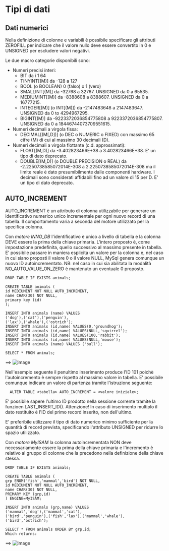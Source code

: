 # Tipi di dati

## Dati numerici

Nella definizione di colonne e variabili è possibile specificare gli attributi ZEROFILL per indicare che il valore nullo deve essere convertito in 0 e UNSIGNED per escludere valori negativi.

Le due macro categorie disponibili sono:
- Numeri precisi interi:
	- BIT da i 1 64
	- TINYINT[(M)] da -128 a 127
	- BOOL (o BOOLEAN) 0 (falso) o 1 (vero)
	- SMALLINT[(M)] da -32768 a 32767. UNSIGNED da 0 a 65535.
	- MEDIUMINT[(M)] da -8388608 a 8388607. UNSIGNED da 0 a 16777215.
	- INTEGER[(M)] (o INT[(M)]) da -2147483648 a 2147483647. UNSIGNED da 0 to 4294967295.
	- BIGINT[(M)] da -9223372036854775808 a 9223372036854775807. UNSIGNED da 0 a 18446744073709551615.
- Numeri decimali a virgola fissa:
	- DECIMAL[(M[,D])] (o DEC o NUMERIC o FIXED) con massimo 65 cifre (M) di cui al massimo 30 decimali (D).
- Numeri decimali a virgola flottante (c.d. approssimati):
	- FLOAT[(M,D)] da -3.402823466E+38 a 3.402823466E+38. E' un tipo di dato deprecato.
	- DOUBLE[(M,D)] (o DOUBLE PRECISION o REAL) da -2.2250738585072014E-308 a 2.2250738585072014E-308 ma il limite reale è dato presumibilmente dalle componenti hardware. I decimali sono considerati affidabili fino ad un valore di 15 per D. E' un tipo di dato deprecato.



## AUTO_INCREMENT
  AUTO_INCREMENT è un attributo di colonna utilizzabile per generare un identificativo numerico unico incrementale per ogni nuovo record di una tabella. 
  Il comportamento varia a seconda del motore utilizzato per la specifica colonna.
  
  Con *motore INNO_DB* l'identificativo è unico a livello di tabella e la colonna DEVE essere la prima della chiave primaria.
  L'intero proposto è, come impostazione predefinita, quello successivo al massimo presente in tabella.
  E' possibile passare in maniera esplicita un valore per la colonna e, nel caso in cui siano proposti il valore 0 o il valore NULL, MySql genera comunque un nuovo ID autoincrementato.
  NB: nel caso in cui sia abilitata la modalità NO_AUTO_VALUE_ON_ZERO è mantenuto un eventuale 0 proposto.

    DROP TABLE IF EXISTS animals;

    CREATE TABLE animals (
    id MEDIUMINT NOT NULL AUTO_INCREMENT,
    name CHAR(30) NOT NULL,
    primary key (id)
    );

    INSERT INTO animals (name) VALUES
    ('dog'),('cat'),('penguin'),
    ('lax'),('whale'),('ostrich');
    INSERT INTO animals (id,name) VALUES(0,'groundhog');
    INSERT INTO animals (id,name) VALUES(NULL,'squirrel');
    INSERT INTO animals (id,name) VALUES(100,'rabbit');
    INSERT INTO animals (id,name) VALUES(NULL,'mouse');
    INSERT INTO animals (name) VALUES ('bull');

    SELECT * FROM animals;

  ==> ![image](https://github.com/pmarconcini/DB_MySql_Appunti/assets/82878995/c5868d89-4eda-4b94-9422-26730757ef29)

  Nell'esempio seguente il penultimo inserimento produce l'ID 101 poichè l'autoincremento è sempre rispetto al massimo valore in tabella.
  E' possibile comunque indicare un valore di partenza tramite l'istruzione seguente:

      ALTER TABLE <tabella> AUTO_INCREMENT = <valore iniziale>;

  E' possibile sapere l'ultimo ID prodotto nella sessione corrente tramite la funzioen LAST_INSERT_ID(). 
    Attenzione! In caso di inserimento multiplo il dato restituito è l'ID del primo record inserito, non dell'ultimo. 

  E' preferibile utilizzare il tipo di dato numerico minimo sufficiente per la quantità di record prevista, specificando l'attributo UNSIGNED per ridurre lo spazio utilizzato. 


  Con *motore MyISAM* la colonna autoincrementata NON deve necessariamente essere la prima della chiave primaria e l'incremento è relativo al gruppo di colonne che la precedono nella definizione della chiave stessa.
  
    DROP TABLE IF EXISTS animals;

    CREATE TABLE animals (
    grp ENUM('fish','mammal','bird') NOT NULL,
    id MEDIUMINT NOT NULL AUTO_INCREMENT,
    name CHAR(30) NOT NULL,
    PRIMARY KEY (grp,id)
    ) ENGINE=MyISAM;

    INSERT INTO animals (grp,name) VALUES
    ('mammal','dog'),('mammal','cat'),
    ('bird','penguin'),('fish','lax'),('mammal','whale'),
    ('bird','ostrich');

    SELECT * FROM animals ORDER BY grp,id;
    Which returns:

  ==> ![image](https://github.com/pmarconcini/DB_MySql_Appunti/assets/82878995/827e3bc3-55a0-4459-8742-ff814d3e7695)

